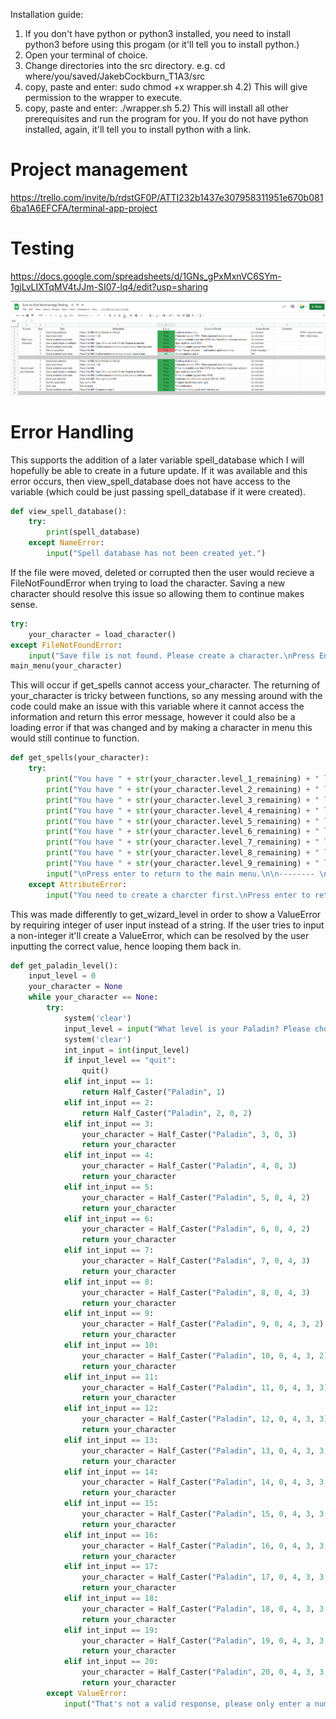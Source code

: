 Installation guide:

1) If you don't have python or python3 installed, you need to install python3 before using this progam (or it'll tell you to install python.)
2) Open your terminal of choice.
3) Change directories into the src directory. e.g. cd where/you/saved/JakebCockburn_T1A3/src
4) copy, paste and enter: sudo chmod +x wrapper.sh
4.2) This will give permission to the wrapper to execute.
5) copy, paste and enter: ./wrapper.sh
5.2) This will install all other prerequisites and run the program for you. If you do not have python installed, again, it'll tell you to install python with a link. 




# Project management

https://trello.com/invite/b/rdstGF0P/ATTI232b1437e307958311951e670b0816ba1A6EFCFA/terminal-app-project




# Testing

https://docs.google.com/spreadsheets/d/1GNs_gPxMxnVC6SYm-1gjLvLIXTqMV4tJJm-SI07-lq4/edit?usp=sharing

![Image](./docs/testing.png)


# Error Handling

This supports the addition of a later variable spell_database which I will hopefully be able to create in a future update. If it was available and this error occurs, then view_spell_database does not have access to the variable (which could be just passing spell_database if it were created).

```python
def view_spell_database():
    try:
        print(spell_database)
    except NameError:
        input("Spell database has not been created yet.")
```

If the file were moved, deleted or corrupted then the user would recieve a FileNotFoundError when trying to load the character. Saving a new character should resolve this issue so allowing them to continue makes sense.

```python
try:
    your_character = load_character()
except FileNotFoundError:
    input("Save file is not found. Please create a character.\nPress Enter to continue.\n\n-------- \n\n")
main_menu(your_character)
```

This will occur if get_spells cannot access your_character. The returning of your_character is tricky between functions, so any messing around with the code could make an issue with this variable where it cannot access the information and return this error message, however it could also be a loading error if that was changed and by making a character in menu this would still continue to function. 

```python
def get_spells(your_character):
    try:
        print("You have " + str(your_character.level_1_remaining) + " level 1 spellslots available.")
        print("You have " + str(your_character.level_2_remaining) + " level 2 spellslots available.")
        print("You have " + str(your_character.level_3_remaining) + " level 3 spellslots available.")
        print("You have " + str(your_character.level_4_remaining) + " level 4 spellslots available.")
        print("You have " + str(your_character.level_5_remaining) + " level 5 spellslots available.")
        print("You have " + str(your_character.level_6_remaining) + " level 6 spellslots available.")
        print("You have " + str(your_character.level_7_remaining) + " level 7 spellslots available.")
        print("You have " + str(your_character.level_8_remaining) + " level 8 spellslots available.")
        print("You have " + str(your_character.level_9_remaining) + " level 9 spellslots available.")
        input("\nPress enter to return to the main menu.\n\n-------- \n\n")
    except AttributeError:
        input("You need to create a charcter first.\nPress enter to return to main menu.\n\n-------- \n\n")
```
This was made differently to get_wizard_level in order to show a ValueError by requiring integer of user input instead of a string. If the user tries to input a non-integer it'll create a ValueError, which can be resolved by the user inputting the correct value, hence looping them back in. 

```python
def get_paladin_level():
    input_level = 0
    your_character = None
    while your_character == None:
        try:
            system('clear')
            input_level = input("What level is your Paladin? Please choose from 1-20.\n")
            system('clear')
            int_input = int(input_level)
            if input_level == "quit":
                quit()
            elif int_input == 1:
                return Half_Caster("Paladin", 1)
            elif int_input == 2:
                return Half_Caster("Paladin", 2, 0, 2)
            elif int_input == 3:
                your_character = Half_Caster("Paladin", 3, 0, 3)
                return your_character
            elif int_input == 4:
                your_character = Half_Caster("Paladin", 4, 0, 3)
                return your_character
            elif int_input == 5:
                your_character = Half_Caster("Paladin", 5, 0, 4, 2)
                return your_character
            elif int_input == 6:
                your_character = Half_Caster("Paladin", 6, 0, 4, 2)
                return your_character
            elif int_input == 7:
                your_character = Half_Caster("Paladin", 7, 0, 4, 3)
                return your_character
            elif int_input == 8:
                your_character = Half_Caster("Paladin", 8, 0, 4, 3)
                return your_character
            elif int_input == 9:
                your_character = Half_Caster("Paladin", 9, 0, 4, 3, 2)
                return your_character
            elif int_input == 10:
                your_character = Half_Caster("Paladin", 10, 0, 4, 3, 2)
                return your_character
            elif int_input == 11:
                your_character = Half_Caster("Paladin", 11, 0, 4, 3, 3)
                return your_character
            elif int_input == 12:
                your_character = Half_Caster("Paladin", 12, 0, 4, 3, 3)
                return your_character
            elif int_input == 13:
                your_character = Half_Caster("Paladin", 13, 0, 4, 3, 3, 1)
                return your_character
            elif int_input == 14:
                your_character = Half_Caster("Paladin", 14, 0, 4, 3, 3, 1)
                return your_character
            elif int_input == 15:
                your_character = Half_Caster("Paladin", 15, 0, 4, 3, 3, 2)
                return your_character
            elif int_input == 16:
                your_character = Half_Caster("Paladin", 16, 0, 4, 3, 3, 2)
                return your_character
            elif int_input == 17:
                your_character = Half_Caster("Paladin", 17, 0, 4, 3, 3, 3, 1)
                return your_character
            elif int_input == 18:
                your_character = Half_Caster("Paladin", 18, 0, 4, 3, 3, 3, 1)
                return your_character
            elif int_input == 19:
                your_character = Half_Caster("Paladin", 19, 0, 4, 3, 3, 3, 2)
                return your_character
            elif int_input == 20:
                your_character = Half_Caster("Paladin", 20, 0, 4, 3, 3, 3, 2)
                return your_character
        except ValueError:
            input("That's not a valid response, please only enter a number from 1-20.\nPress Enter to continue.")
```